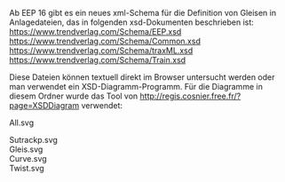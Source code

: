 Ab EEP 16 gibt es ein neues xml-Schema für die Definition von Gleisen in Anlagedateien, das in folgenden xsd-Dokumenten beschrieben ist:  
https://www.trendverlag.com/Schema/EEP.xsd  
https://www.trendverlag.com/Schema/Common.xsd  
https://www.trendverlag.com/Schema/traxML.xsd  
https://www.trendverlag.com/Schema/Train.xsd  

Diese Dateien können textuell direkt im Browser untersucht werden oder man verwendet ein XSD-Diagramm-Programm.
Für die Diagramme in diesem Ordner wurde das Tool von http://regis.cosnier.free.fr/?page=XSDDiagram verwendet:

All.svg

Sutrackp.svg  
Gleis.svg  
Curve.svg  
Twist.svg  
